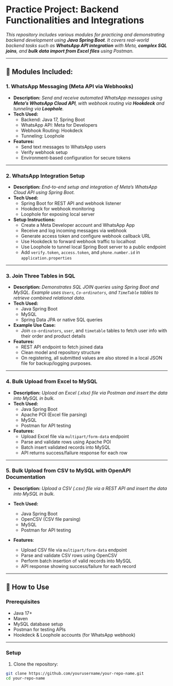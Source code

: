 # Practice Project: Backend Functionalities and Integrations

*This repository includes various modules for practicing and demonstrating backend development using **Java Spring Boot**. It covers real-world backend tasks such as **WhatsApp API integration** with Meta, **complex SQL joins**, and **bulk data import from Excel files** using Postman.*

---

## 🚀 Modules Included:

### 1. WhatsApp Messaging (Meta API via Webhooks)
- **Description:** *Send and receive automated WhatsApp messages using **Meta’s WhatsApp Cloud API**, with webhook routing via **Hookdeck** and tunneling via **Loophole**.*
- **Tech Used:** 
  - Backend: Java 17, Spring Boot  
  - WhatsApp API: Meta for Developers  
  - Webhook Routing: Hookdeck  
  - Tunneling: Loophole
- **Features:**
  - Send text messages to WhatsApp users
  - Verify webhook setup
  - Environment-based configuration for secure tokens

---

### 2. WhatsApp Integration Setup
- **Description:** *End-to-end setup and integration of Meta’s WhatsApp Cloud API using Spring Boot.*
- **Tech Used:** 
  - Spring Boot for REST API and webhook listener  
  - Hookdeck for webhook monitoring  
  - Loophole for exposing local server
- **Setup Instructions:**
  - Create a Meta Developer account and WhatsApp App
  - Receive and log incoming messages via webhook
  - Generate access token and configure webhook callback URL
  - Use Hookdeck to forward webhook traffic to localhost
  - Use Loophole to tunnel local Spring Boot server to a public endpoint
  - Add `verify.token`, `access.token`, and `phone.number.id` in `application.properties`

---

### 3. Join Three Tables in SQL
- **Description:** *Demonstrates SQL JOIN queries using Spring Boot and MySQL. Example uses `Users`, `Co-ordinators`, and `TimeTable` tables to retrieve combined relational data.*
- **Tech Used:** 
  - Java Spring Boot  
  - MySQL  
  - Spring Data JPA or native SQL queries
- **Example Use Case:**
  - Join `co-ordinators`, `user`, and `timetable` tables to fetch user info with their order and product details
- **Features:**
  - REST API endpoint to fetch joined data
  - Clean model and repository structure
  - On registering, all submitted values are also stored in a local JSON file for backup/logging purposes.

---

### 4. Bulk Upload from Excel to MySQL
- **Description:** *Upload an Excel (.xlsx) file via Postman and insert the data into MySQL in bulk.*
- **Tech Used:** 
  - Java Spring Boot  
  - Apache POI (Excel file parsing)  
  - MySQL  
  - Postman for API testing
- **Features:**
  - Upload Excel file via `multipart/form-data` endpoint
  - Parse and validate rows using Apache POI
  - Batch insert validated records into MySQL
  - API returns success/failure response for each row

---

 ### 5. Bulk Upload from CSV to MySQL with OpenAPI Documentation
 - **Description:** *Upload a CSV (.csv) file via a REST API and insert the data into MySQL in bulk.*
 - **Tech Used:**
    - Java Spring Boot
    - OpenCSV (CSV file parsing)
    - MySQL
    - Postman for API testing

 - **Features**:
    - Upload CSV file via `multipart/form-data` endpoint
    - Parse and validate CSV rows using OpenCSV
    - Perform batch insertion of valid records into MySQL
    - API response showing success/failure for each record

---

## 🧪 How to Use

### Prerequisites
- Java 17+
- Maven
- MySQL database setup
- Postman for testing APIs
- Hookdeck & Loophole accounts (for WhatsApp webhook)

---

### Setup

1. Clone the repository:
```bash
git clone https://github.com/yourusername/your-repo-name.git
cd your-repo-name
